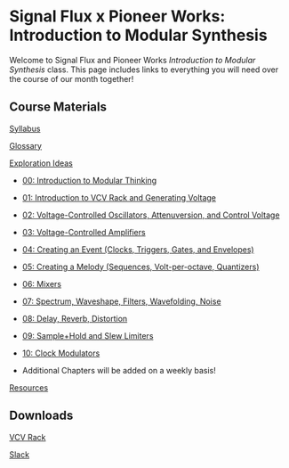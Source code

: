 # Signal Flux x Pioneer Works: Introduction to Modular Synthesis

Welcome to Signal Flux and Pioneer Works *Introduction to Modular Synthesis* class.  This page includes links to everything you will need over the course of our month together!



## Course Materials

[Syllabus](./syllabus.md)

[Glossary](./glossary.md)

[Exploration Ideas](./Assignments/exploration-ideas.md)

- [00: Introduction to Modular Thinking](./Chapter-00/chapter00.md)
- [01: Introduction to VCV Rack and Generating Voltage](./Chapter-01/chapter01.md)
- [02: Voltage-Controlled Oscillators, Attenuversion, and Control Voltage](./Chapter-02/chapter02.md)
- [03: Voltage-Controlled Amplifiers](./Chapter-03/chapter03.md)
- [04: Creating an Event (Clocks, Triggers, Gates, and Envelopes)](./Chapter-04/chapter04.md)
- [05: Creating a Melody (Sequences, Volt-per-octave, Quantizers)](./Chapter-05/chapter05.md)
- [06: Mixers](./Chapter-06/chapter06.md)
- [07: Spectrum, Waveshape, Filters, Wavefolding, Noise](./Chapter-07/chapter07.md)

- [08: Delay, Reverb, Distortion](./Chapter-08/chapter08.md)
- [09: Sample+Hold and Slew Limiters](./Chapter-09/chapter09.md)
- [10: Clock Modulators](./Chapter-10/chapter10.md)

- Additional Chapters will be added on a weekly basis!

[Resources](./resources.md)

## Downloads

[VCV Rack](vcvrack.com)

[Slack](slack.com/downloads)

